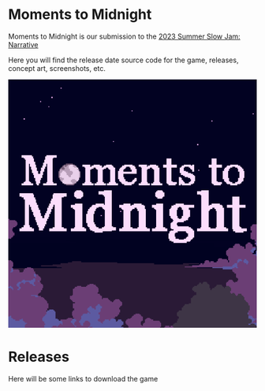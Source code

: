 # Moments to Midnight
Moments to Midnight is our submission to the  <a href="https://itch.io/jam/ssjnarrative">2023 Summer Slow Jam: Narrative</a>

Here you will find the release date source code for the game, releases, concept art, screenshots, etc. 

![Icon](images/mtm_icon.png)

# Releases
Here will be some links to download the game

